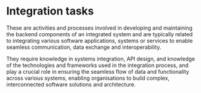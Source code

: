 # Integration tasks
These are activities and processes involved in developing and maintaining the backend components of an integrated system and are typically related to integrating various software applications, systems or services to enable seamless communication, data exchange and interoperability.

They require knowledge in systems integration, API design, and knowledge of the technologies and frameworks used in the integration process, and play a crucial role in ensuring the seamless flow of data and functionality across various systems, enabling organisations to build complex, interconnected software solutions and architecture.


